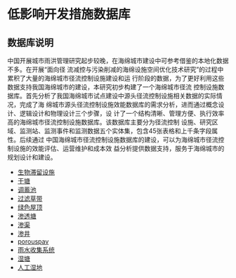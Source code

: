 # 低影响开发措施数据库

## 数据库说明

中国开展城市雨洪管理研究起步较晚，在海绵城市建设中可参考借鉴的本地化数据不多。在开展“面向径
流减控与污染削减的海绵设施空间优化技术研究”的过程中累积了大量的海绵城市径流控制设施建设和运
行阶段的数据，为了更好利用这些数据支持我国海绵城市的建设，本研究初步构建了一个海绵城市径流
控制设施数据库。首先分析了我国海绵城市试点建设中源头径流控制设施相关数据的实际情况，完成了海
绵城市源头径流控制设施效能数据库的需求分析，进而通过概念设计、逻辑设计和物理设计三个步骤，设
计了一个结构清晰、管理方便、执行效率高的海绵城市径流控制设施数据库。该数据库主要分为径流控制
设施、研究区域、监测站、监测事件和监测数据五个实体集，包含45张表格和上千条字段属性。后续通过
中国海绵城市径流控制设施数据库的建设，可以为海绵城市径流控制设施的效能评估、运营维护和成本效
益分析提供数据支持，服务于海绵城市的规划设计和建设。

- [生物滞留设施](https://github.com/hjx10216/LID-Online-Dataset/blob/main/DataBioretention.md)
- [干塘](https://github.com/hjx10216/LID-Online-Dataset/blob/main/DataDetentionbasin.md)
- [调蓄池](https://github.com/hjx10216/LID-Online-Dataset/blob/main/DataDetentiontank.md)
- [过滤草带](https://github.com/hjx10216/LID-Online-Dataset/blob/main/Datagrassfilter.md)
- [绿色屋顶](https://github.com/hjx10216/LID-Online-Dataset/blob/main/Datagreenroof.md)
- [渗透塘](https://github.com/hjx10216/LID-Online-Dataset/blob/main/Datainfbasin.md)
- [渗渠](https://github.com/hjx10216/LID-Online-Dataset/blob/main/Datainftrench.md)
- [渗井](https://github.com/hjx10216/LID-Online-Dataset/blob/main/Datainfwell.md)
- [porouspav](https://github.com/hjx10216/LID-Online-Dataset/blob/main/Dataporouspav.md)
- [雨水收集系统](https://github.com/hjx10216/LID-Online-Dataset/blob/main/Datarainwaterharvest.md)
- [湿塘](https://github.com/hjx10216/LID-Online-Dataset/blob/main/Dataretenpond.md)
- [人工湿地](https://github.com/hjx10216/LID-Online-Dataset/blob/main/Datawetlandbasin.md)

